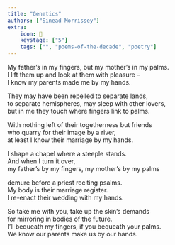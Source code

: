 ```yaml
---
title: "Genetics"
authors: ["Sinead Morrissey"]
extra:
    icon: 🤚
    keystage: ["5"]
    tags: ["", "poems-of-the-decade", "poetry"]
---
```

My father’s in my fingers, but my mother’s in my palms.  
I lift them up and look at them with pleasure –  
I know my parents made me by my hands.  
  
They may have been repelled to separate lands,  
to separate hemispheres, may sleep with other lovers,  
but in me they touch where fingers link to palms.  
  
With nothing left of their togetherness but friends  
who quarry for their image by a river,  
at least I know their marriage by my hands.  
  
I shape a chapel where a steeple stands.  
And when I turn it over,  
my father’s by my fingers, my mother’s by my palms  
  
demure before a priest reciting psalms.  
My body is their marriage register.  
I re-enact their wedding with my hands.  
  
So take me with you, take up the skin’s demands  
for mirroring in bodies of the future.  
I’ll bequeath my fingers, if you bequeath your palms.  
We know our parents make us by our hands.

